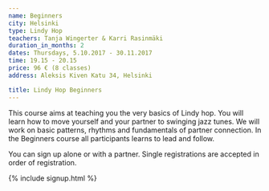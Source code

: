 ```yaml
---
name: Beginners
city: Helsinki
type: Lindy Hop
teachers: Tanja Wingerter & Karri Rasinmäki
duration_in_months: 2
dates: Thursdays, 5.10.2017 - 30.11.2017
time: 19.15 - 20.15
price: 96 € (8 classes)
address: Aleksis Kiven Katu 34, Helsinki

title: Lindy Hop Beginners
---
```


This course aims at teaching you the very basics of Lindy hop. You will learn how to move yourself and your partner to swinging jazz tunes. We will work on basic patterns, rhythms and fundamentals of partner connection. In the Beginners course all participants learns to lead and follow.

You can sign up alone or with a partner. Single registrations are accepted in order of registration.

{% include signup.html %}
